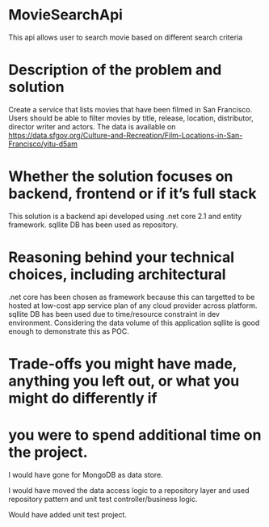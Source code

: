 # MovieSearchApi
This api allows user to search movie based on different search criteria

# Description of the problem and solution

Create a service that lists movies that have been filmed in San Francisco. Users should be able to
filter movies by title, release, location, distributor, director writer and actors.
The data is available on https://data.sfgov.org/Culture-and-Recreation/Film-Locations-in-San-Francisco/yitu-d5am

# Whether the solution focuses on backend, frontend or if it’s full stack

This solution is a backend api developed using .net core 2.1 and entity framework. sqllite DB has been used as repository.

# Reasoning behind your technical choices, including architectural

.net core has been chosen as framework because this can targetted to be hosted at low-cost app service plan of any cloud provider across platform. sqllite DB has been used due to time/resource constraint in dev environment. Considering the data volume of this application sqllite is good enough to demonstrate this as POC.

# Trade-offs you might have made, anything you left out, or what you might do differently if
# you were to spend additional time on the project.

I would have gone for MongoDB as data store.

I would have moved the data access logic to a repository layer and used repository pattern and unit test controller/business logic.

Would have added unit test project.

